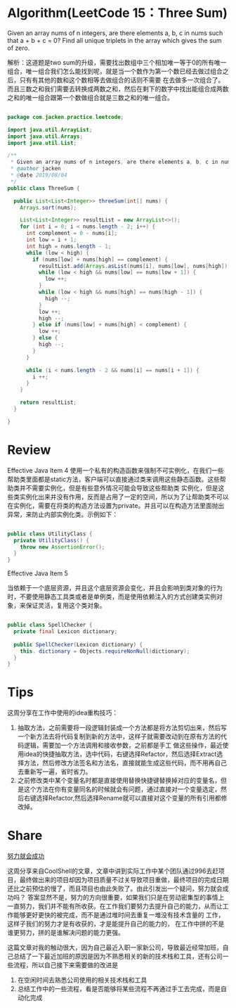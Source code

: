 # Algorithm(LeetCode 15：Three Sum)
Given an array nums of n integers, are there elements a, b, c in nums such that a + b + c = 0? Find all unique triplets in the array which gives the sum of zero.

解析：这道题是two sum的升级，需要找出数组中三个相加唯一等于0的所有唯一组合，唯一组合我们怎么能找到呢，就是当一个数作为第一个数已经去做过组合之后，只有有其他的数和这个数相等去做组合的话则不需要
在去做多一次组合了。而且三数之和我们需要去转换成两数之和，然后在剩下的数字中找出能组合成两数之和的唯一组合跟第一个数做组合就是三数之和的唯一组合。

```java

package com.jacken.practice.leetcode;

import java.util.ArrayList;
import java.util.Arrays;
import java.util.List;

/**
 * Given an array nums of n integers, are there elements a, b, c in nums such that a + b + c = 0? Find all unique triplets in the array which gives the sum of zero.
 * @author jacken
 * @date 2019/08/04
 */
public class ThreeSum {

  public List<List<Integer>> threeSum(int[] nums) {
    Arrays.sort(nums);

    List<List<Integer>> resultList = new ArrayList<>();
    for (int i = 0; i < nums.length - 2; i++) {
      int complement = 0 - nums[i];
      int low = i + 1;
      int high = nums.length - 1;
      while (low < high) {
        if (nums[low] + nums[high] == complement) {
          resultList.add(Arrays.asList(nums[i], nums[low], nums[high]));
          while (low < high && nums[low] == nums[low + 1]) {
            low ++;
          }
          while (low < high && nums[high] == nums[high - 1]) {
            high --;
          }
          low ++;
          high --;
        } else if (nums[low] + nums[high] < complement) {
          low ++;
        } else {
          high --;
        }
      }

      while (i < nums.length - 2 && nums[i] == nums[i + 1]) {
        i ++;
      }
    }

    return resultList;
  }

}

```

# Review  
  Effective Java Item 4
  使用一个私有的构造函数来强制不可实例化，在我们一些帮助类里面都是static方法，客户端可以直接通过类来调用这些静态函数。这些帮助类并不需要实例化，但是有些意外情况可能会导致这些帮助类
  实例化，但是这些类实例化出来并没有作用，反而是占用了一定的空间，所以为了让帮助类不可以在实例化，需要在将类的构造方法设置为private。并且可以在构造方法里面抛出异常，来防止内部实例化类。示例如下：
  
  ```java
  
  public class UtilityClass {
    private UtilityClass() {
      throw new AssertionError();
    }
  }
  
  ```
  
  Effective Java Item 5
  
  当依赖于一个底层资源，并且这个底层资源会变化，并且会影响到类对象的行为时，不要使用静态工具类或者是单例类，而是使用依赖注入的方式创建类实例对象，来保证灵活，复用这个类对象。
  
  ```java
  
  public class SpellChecker {
    private final Lexicon dictionary;
    
    public SpellChecker(Lexicon dictionary) {
      this. dictionary = Objects.requireNonNull(dictionary);
    }
  }
  
  ```
 

# Tips
  
  这周分享在工作中使用的idea重构技巧：
  1. 抽取方法，之前需要将一段逻辑封装成一个方法都是将方法剪切出来，然后写一个新方法去将代码复制到新的方法中，这样子就需要改动到在原有方法的代码逻辑，需要加一个方法调用和接收参数，之前都是手工
  做这些操作，最近使用idea的快捷抽取方法，选中代码，右键选择Refactor，然后选择Extract选择方法，然后修改方法签名和方法名，直接就能生成这些代码，而不用再自己去重新写一遍，省时省力。
  2. 之前修改类中某个变量名时都是直接使用替换快捷键替换掉对应的变量名，但是这个方法在你有变量同名的时候就会有问题，通过直接对一个变量选定，然后右键选择Refactor,然后选择Rename就可以直接对这个变量的所有引用都修改掉。

  
# Share
  [努力就会成功](https://coolshell.cn/articles/19271.html)
  
  这周分享来自CoolShell的文章，文章中讲到实际工作中某个团队通过996去赶项目，最终做出来的项目却因为项目质量不过关导致项目重做，最终项目的完成日期还比之前预估的慢了，而且项目也由此失败了。由此引发出一个疑问，努力就会成功吗？
  答案显然不是，努力的方向很重要，如果我们只是在劳动密集型的事情上一直努力，我们并不能有所收获。在工作我们要努力去提升自己的能力，从而让工作能够更好更快的被完成，而不是通过堆时间去重复一堆没有技术含量的
  工作，这样子我们的努力才是有收获的，才是能提升自己的能力的，
  在工作中拼的不是谁更努力，拼的是谁解决问题的能力更强。
  
  这篇文章对我的触动很大，因为自己最近入职一家新公司，导致最近经常加班，自己总结了一下最近加班的原因是因为不熟悉相关的新的技术栈和工具，还有公司一些流程，所以自己接下来需要做的改进是
  1. 在空闲时间去熟悉公司使用的相关技术栈和工具
  2. 总结工作中的一些流程，看是否能够将某些流程不再通过手工去完成，而是自动化完成
  
  
